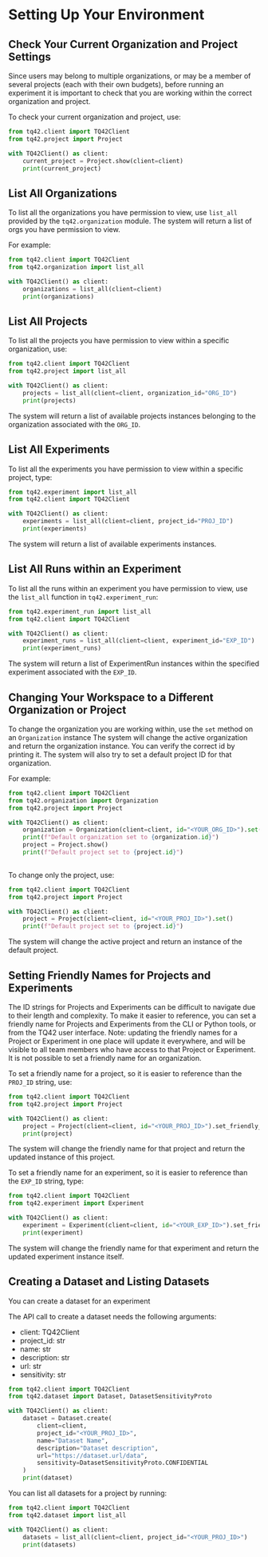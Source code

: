 # Setting Up Your Environment

## Check Your Current Organization and Project Settings

Since users may belong to multiple organizations, or may be a member of several projects (each with their own budgets), before running an experiment it is important to check that you are working within the correct organization and project. 

To check your current organization and project, use:

```python
from tq42.client import TQ42Client
from tq42.project import Project

with TQ42Client() as client:
    current_project = Project.show(client=client)
    print(current_project)
```


## List All Organizations

To list all the organizations you have permission to view, use `list_all` provided by the `tq42.organization` module.
The system will return a list of orgs you have permission to view.

For example:
```python
from tq42.client import TQ42Client
from tq42.organization import list_all

with TQ42Client() as client:
    organizations = list_all(client=client)
    print(organizations)
```


## List All Projects

To list all the projects you have permission to view within a specific organization, use:
```python
from tq42.client import TQ42Client
from tq42.project import list_all

with TQ42Client() as client:
    projects = list_all(client=client, organization_id="ORG_ID")
    print(projects)
```

The system will return a list of available projects instances belonging to the organization associated with the `ORG_ID`.


## List All Experiments

To list all the experiments you have permission to view within a specific project, type:

```python
from tq42.experiment import list_all
from tq42.client import TQ42Client

with TQ42Client() as client:
    experiments = list_all(client=client, project_id="PROJ_ID")
    print(experiments)
```

The system will return a list of available experiments instances.


## List All Runs within an Experiment

To list all the runs within an experiment you have permission to view,
use the `list_all` function in `tq42.experiment_run`:

```python
from tq42.experiment_run import list_all
from tq42.client import TQ42Client

with TQ42Client() as client:
    experiment_runs = list_all(client=client, experiment_id="EXP_ID")
    print(experiment_runs)
```

The system will return a list of ExperimentRun instances within the specified experiment associated with the `EXP_ID`.

## Changing Your Workspace to a Different Organization or Project

To change the organization you are working within, use the `set` method on an `Organization` instance
The system will change the active organization and return the organization instance.
You can verify the correct id by printing it.
The system will also try to set a default project ID for that organization.

For example:
```python
from tq42.client import TQ42Client
from tq42.organization import Organization
from tq42.project import Project

with TQ42Client() as client:
    organization = Organization(client=client, id="<YOUR_ORG_ID>").set()
    print(f"Default organization set to {organization.id}")
    project = Project.show()
    print(f"Default project set to {project.id}")
    
```

To change only the project, use:
```python
from tq42.client import TQ42Client
from tq42.project import Project

with TQ42Client() as client:
    project = Project(client=client, id="<YOUR_PROJ_ID>").set()
    print(f"Default project set to {project.id}")
```

The system will change the active project and return an instance of the default project.

## Setting Friendly Names for Projects and Experiments

The ID strings for Projects and Experiments can be difficult to navigate due to their length and complexity.
To make it easier to reference, you can set a friendly name for Projects and Experiments from the CLI or Python tools,
or from the TQ42 user interface. Note: updating the friendly names for a Project or Experiment in one place will update it everywhere, and will be visible to all team members who have access to that Project or Experiment.
It is not possible to set a friendly name for an organization.

To set a friendly name for a project, so it is easier to reference than the `PROJ_ID` string, use:
```python
from tq42.client import TQ42Client
from tq42.project import Project

with TQ42Client() as client:
    project = Project(client=client, id="<YOUR_PROJ_ID>").set_friendly_name(friendly_name="Fleet Routing")
    print(project)
```

The system will change the friendly name for that project and return the updated instance of this project.

To set a friendly name for an experiment, so it is easier to reference than the `EXP_ID` string, type:
```python
from tq42.client import TQ42Client
from tq42.experiment import Experiment

with TQ42Client() as client:
    experiment = Experiment(client=client, id="<YOUR_EXP_ID>").set_friendly_name(friendly_name="friendly name")
    print(experiment)
```

The system will change the friendly name for that experiment and return the updated experiment instance itself.

## Creating a Dataset and Listing Datasets

You can create a dataset for an experiment 

The API call to create a dataset needs the following arguments:
- client: TQ42Client
- project_id: str
- name: str
- description: str
- url: str
- sensitivity: str

```python
from tq42.client import TQ42Client
from tq42.dataset import Dataset, DatasetSensitivityProto

with TQ42Client() as client:
    dataset = Dataset.create(
        client=client,
        project_id="<YOUR_PROJ_ID>",
        name="Dataset Name", 
        description="Dataset description",
        url="https://dataset.url/data", 
        sensitivity=DatasetSensitivityProto.CONFIDENTIAL
    )
    print(dataset)
```
You can list all datasets for a project by running:

```python
from tq42.client import TQ42Client
from tq42.dataset import list_all

with TQ42Client() as client:
    datasets = list_all(client=client, project_id="<YOUR_PROJ_ID>")
    print(datasets)
```